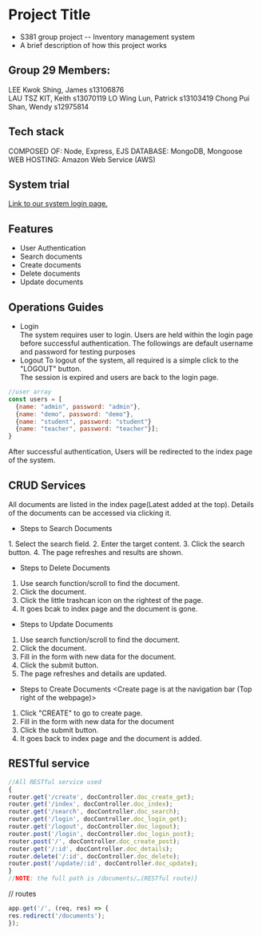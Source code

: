 # Project Title 
- S381 group project -- Inventory management system  
- A brief description of how this project works  
 
## Group 29 Members: 
LEE Kwok Shing, James s13106876  
LAU TSZ KIT, Keith s13070119 
LO Wing Lun, Patrick s13103419 
Chong Pui Shan, Wendy s12975814
 
## Tech stack 
COMPOSED OF: Node, Express, EJS 
DATABASE: MongoDB, Mongoose  
WEB HOSTING: Amazon Web Service (AWS) 
 
## System trial 
[Link to our system login page.](https://v3ju7kjtgj.ap-northeast-1.awsapprunner.com/documents/login) 
 
## Features 
- User Authentication 
- Search documents 
- Create documents 
- Delete documents 
- Update documents  
 
## Operations Guides 
- Login  
The system requires user to login. 
Users are held within the login page before successful authentication. 
The followings are default username and password for testing purposes 
- Logout 
To logout of the system, all required is a simple click to the "LOGOUT" button.  
The session is expired and users are back to the login page. 
```javascript  
//user array  
const users = [ 
  {name: "admin", password: "admin"}, 
  {name: "demo", password: "demo"}, 
  {name: "student", password: "student"} 
  {name: "teacher", password: "teacher"}]; 
} 
``` 
 
After successful authentication, 
Users will be redirected to the index page of the system. 
 
## CRUD Services  
All documents are listed in the index page(Latest added at the top). 
Details of the documents can be accessed via clicking it. 
 
- Steps to Search Documents 
<Search bar is at the top of document list at index page> 
1. Select the search field. 
2. Enter the target content. 
3. Click the search button. 
4. The page refreshes and results are shown. 
 
- Steps to Delete Documents 
1. Use search function/scroll to find the document. 
2. Click the document. 
3. Click the little trashcan icon on the rightest of the page. 
4. It goes bcak to index page and the document is gone. 
 
- Steps to Update Documents 
1. Use search function/scroll to find the document. 
2. Click the document. 
3. Fill in the form with new data for the document. 
4. Click the submit button. 
5. The page refreshes and details are updated. 
 
- Steps to Create Documents 
<Create page is at the navigation bar (Top right of the webpage)> 
1. Click "CREATE" to go to create page. 
2. Fill in the form with new data for the document 
3. Click the submit button. 
4. It goes back to index page and the document is added. 
 
## RESTful service  
```javascript  
//All RESTful service used 
{ 
router.get('/create', docController.doc_create_get); 
router.get('/index', docController.doc_index); 
router.get('/search', docController.doc_search); 
router.get('/login', docController.doc_login_get); 
router.get('/logout', docController.doc_logout); 
router.post('/login', docController.doc_login_post); 
router.post('/', docController.doc_create_post); 
router.get('/:id', docController.doc_details); 
router.delete('/:id', docController.doc_delete); 
router.post('/update/:id', docController.doc_update); 
} 
//NOTE: the full path is /documents/…(RESTful route)} 
``` 
// routes 
```javascript 
app.get('/', (req, res) => { 
res.redirect('/documents'); 
}); 
 
``` 
